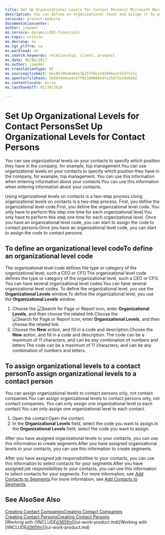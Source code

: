 ```yaml
---
title: Set Up Organizational Levels for Contact Persons| Microsoft Docs
description: You can define an organizational level and assign it to your contact to indicate the position they have in their company, for example, top management.
services: project-madeira
documentationcenter: 
author: jswymer
ms.service: dynamics365-financials
ms.topic: article
ms.devlang: na
ms.tgt_pltfrm: na
ms.workload: na
ms.search.keywords: relationship, client, prospect
ms.date: 06/06/2017
ms.author: jswymer
ms.translationtype: HT
ms.sourcegitcommit: bec0619be0a65e3625759e13d2866ac615d7513c
ms.openlocfilehash: 5b6934b6ea4c07f6e3d90885dfa25d73e14bbb82
ms.contentlocale: en-ca
ms.lasthandoff: 01/30/2018

---
```

# <a name="set-up-organizational-levels-for-contact-persons"></a><span data-ttu-id="f0495-103">Set Up Organizational Levels for Contact Persons</span><span class="sxs-lookup"><span data-stu-id="f0495-103">Set Up Organizational Levels for Contact Persons</span></span>
<span data-ttu-id="f0495-104">You can use organizational levels on your contacts to specify which position they have in the company, for example, top management.</span><span class="sxs-lookup"><span data-stu-id="f0495-104">You can use organizational levels on your contacts to specify which position they have in the company, for example, top management.</span></span> <span data-ttu-id="f0495-105">You can use this information when entering information about your contacts.</span><span class="sxs-lookup"><span data-stu-id="f0495-105">You can use this information when entering information about your contacts.</span></span>

<span data-ttu-id="f0495-106">Using organizational levels on contacts is a two-step process.</span><span class="sxs-lookup"><span data-stu-id="f0495-106">Using organizational levels on contacts is a two-step process.</span></span> <span data-ttu-id="f0495-107">First, you define the organizational level code.</span><span class="sxs-lookup"><span data-stu-id="f0495-107">First, you define the organizational level code.</span></span> <span data-ttu-id="f0495-108">You only have to perform this step one time for each organizational level.</span><span class="sxs-lookup"><span data-stu-id="f0495-108">You only have to perform this step one time for each organizational level.</span></span> <span data-ttu-id="f0495-109">Once you have an organizational level code, you can start to assign the code to contact persons.</span><span class="sxs-lookup"><span data-stu-id="f0495-109">Once you have an organizational level code, you can start to assign the code to contact persons.</span></span>

## <a name="to-define-an-organizational-level-code"></a><span data-ttu-id="f0495-110">To define an organizational level code</span><span class="sxs-lookup"><span data-stu-id="f0495-110">To define an organizational level code</span></span>
<span data-ttu-id="f0495-111">The organizational level code defines the type or category of the organizational level, such a CEO  or CFO.</span><span class="sxs-lookup"><span data-stu-id="f0495-111">The organizational level code defines the type or category of the organizational level, such a CEO  or CFO.</span></span> <span data-ttu-id="f0495-112">You can have several organizational level codes.</span><span class="sxs-lookup"><span data-stu-id="f0495-112">You can have several organizational level codes.</span></span> <span data-ttu-id="f0495-113">To define the organizational level, you use the **Organizational Levels** window.</span><span class="sxs-lookup"><span data-stu-id="f0495-113">To define the organizational level, you use the **Organizational Levels** window.</span></span>

1. <span data-ttu-id="f0495-114">Choose the ![Search for Page or Report](media/ui-search/search_small.png "Search for Page or Report icon") icon, enter **Organizational Levels**, and then choose the related link.</span><span class="sxs-lookup"><span data-stu-id="f0495-114">Choose the ![Search for Page or Report](media/ui-search/search_small.png "Search for Page or Report icon") icon, enter **Organizational Levels**, and then choose the related link.</span></span>
2. <span data-ttu-id="f0495-115">Choose the **New** action, and fill in a code and description.</span><span class="sxs-lookup"><span data-stu-id="f0495-115">Choose the **New** action, and fill in a code and description.</span></span> <span data-ttu-id="f0495-116">The code can be a maximum of 11 characters, and can be any combination of numbers and letters.</span><span class="sxs-lookup"><span data-stu-id="f0495-116">The code can be a maximum of 11 characters, and can be any combination of numbers and letters.</span></span>

## <a name="to-assign-organizational-levels-to-a-contact-person"></a><span data-ttu-id="f0495-117">To assign organizational levels to a contact person</span><span class="sxs-lookup"><span data-stu-id="f0495-117">To assign organizational levels to a contact person</span></span>
<span data-ttu-id="f0495-118">You can assign organizational levels to contact persons only, not contact companies.</span><span class="sxs-lookup"><span data-stu-id="f0495-118">You can assign organizational levels to contact persons only, not contact companies.</span></span> <span data-ttu-id="f0495-119">You can only assign one organizational level to each contact.</span><span class="sxs-lookup"><span data-stu-id="f0495-119">You can only assign one organizational level to each contact.</span></span>

1. <span data-ttu-id="f0495-120">Open the contact.</span><span class="sxs-lookup"><span data-stu-id="f0495-120">Open the contact.</span></span>
2. <span data-ttu-id="f0495-121">In the **Organizational Levels** field, select the code you want to assign.</span><span class="sxs-lookup"><span data-stu-id="f0495-121">In the **Organizational Levels** field, select the code you want to assign.</span></span>

<span data-ttu-id="f0495-122">After you have assigned organizational levels to your contacts, you can use this information to create segments.</span><span class="sxs-lookup"><span data-stu-id="f0495-122">After you have assigned organizational levels to your contacts, you can use this information to create segments.</span></span>

<span data-ttu-id="f0495-123">After you have assigned job responsibilities to your contacts, you can use this information to select contacts for your segments.</span><span class="sxs-lookup"><span data-stu-id="f0495-123">After you have assigned job responsibilities to your contacts, you can use this information to select contacts for your segments.</span></span> <span data-ttu-id="f0495-124">For more information, see [Add Contacts to Segments](marketing-add-contact-segment.md).</span><span class="sxs-lookup"><span data-stu-id="f0495-124">For more information, see [Add Contacts to Segments](marketing-add-contact-segment.md).</span></span>

## <a name="see-also"></a><span data-ttu-id="f0495-125">See Also</span><span class="sxs-lookup"><span data-stu-id="f0495-125">See Also</span></span>
[<span data-ttu-id="f0495-126">Creating Contact Companies</span><span class="sxs-lookup"><span data-stu-id="f0495-126">Creating Contact Companies</span></span>](marketing-create-contact-companies.md)  
[<span data-ttu-id="f0495-127">Creating Contact Persons</span><span class="sxs-lookup"><span data-stu-id="f0495-127">Creating Contact Persons</span></span>](marketing-create-contact-persons.md)  
<span data-ttu-id="f0495-128">[Working with [!INCLUDE[d365fin](includes/d365fin_md.md)]](ui-work-product.md)</span><span class="sxs-lookup"><span data-stu-id="f0495-128">[Working with [!INCLUDE[d365fin](includes/d365fin_md.md)]](ui-work-product.md)</span></span>  

